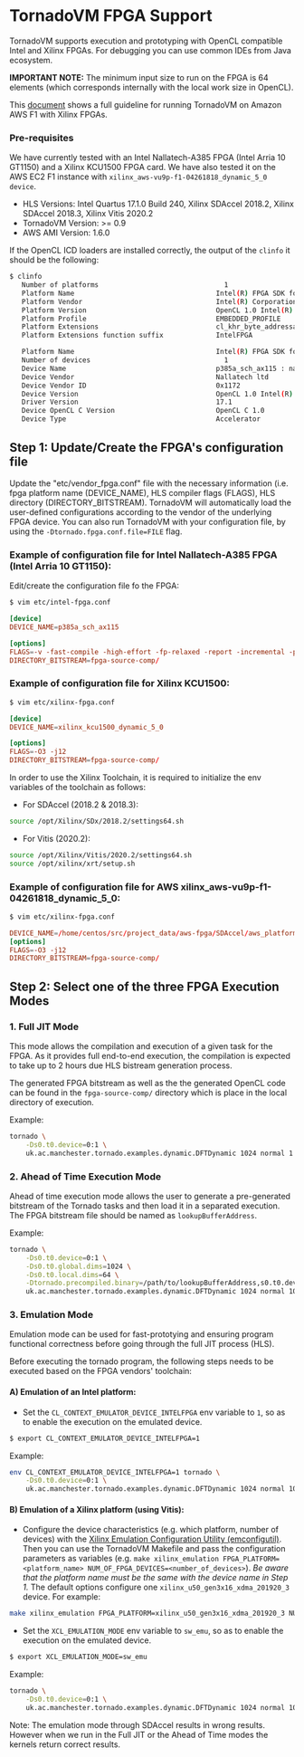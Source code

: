 # TornadoVM FPGA Support

TornadoVM supports execution and prototyping with OpenCL compatible Intel and Xilinx FPGAs. For debugging you can use common IDEs from Java ecosystem.

**IMPORTANT NOTE:** The minimum input size to run on the FPGA is 64 elements (which corresponds internally with the local work size in OpenCL).

This [document](17_AWS.md) shows a full guideline for running TornadoVM on Amazon AWS F1 with Xilinx FPGAs.


### Pre-requisites

We have currently tested with an Intel Nallatech-A385 FPGA (Intel Arria 10 GT1150) and a Xilinx KCU1500 FPGA card.
We have also tested it on the AWS EC2 F1 instance with `xilinx_aws-vu9p-f1-04261818_dynamic_5_0 device`.

* HLS Versions: Intel Quartus 17.1.0 Build 240, Xilinx SDAccel 2018.2, Xilinx SDAccel 2018.3, Xilinx Vitis 2020.2
* TornadoVM Version: >= 0.9
* AWS AMI Version: 1.6.0

If the OpenCL ICD loaders are installed correctly, the output of the ```clinfo``` it should be the following:  

```bash
$ clinfo
   Number of platforms                               1
   Platform Name                                   Intel(R) FPGA SDK for OpenCL(TM)
   Platform Vendor                                 Intel(R) Corporation
   Platform Version                                OpenCL 1.0 Intel(R) FPGA SDK for OpenCL(TM), Version 17.1
   Platform Profile                                EMBEDDED_PROFILE
   Platform Extensions                             cl_khr_byte_addressable_store cles_khr_int64 cl_intelfpga_live_object_tracking cl_intelfpga_compiler_mode cl_khr_icd cl_khr_3d_image_writes
   Platform Extensions function suffix             IntelFPGA

   Platform Name                                   Intel(R) FPGA SDK for OpenCL(TM)
   Number of devices                                 1
   Device Name                                     p385a_sch_ax115 : nalla_pcie (aclnalla_pcie0)
   Device Vendor                                   Nallatech ltd
   Device Vendor ID                                0x1172
   Device Version                                  OpenCL 1.0 Intel(R) FPGA SDK for OpenCL(TM), Version 17.1
   Driver Version                                  17.1
   Device OpenCL C Version                         OpenCL C 1.0
   Device Type                                     Accelerator
```

## Step 1: Update/Create the FPGA's configuration file

Update the "etc/vendor_fpga.conf" file with the necessary information (i.e. fpga platform name (DEVICE_NAME), HLS compiler flags (FLAGS), HLS directory (DIRECTORY_BITSTREAM). TornadoVM will automatically load the user-defined configurations according to the vendor of the underlying FPGA device.  You can also run TornadoVM with your configuration file, by using the `-Dtornado.fpga.conf.file=FILE` flag.

### Example of configuration file for Intel Nallatech-A385 FPGA (Intel Arria 10 GT1150):

Edit/create the configuration file fo the FPGA:

```bash
$ vim etc/intel-fpga.conf
```

```conf
[device]
DEVICE_NAME=p385a_sch_ax115

[options]
FLAGS=-v -fast-compile -high-effort -fp-relaxed -report -incremental -profile
DIRECTORY_BITSTREAM=fpga-source-comp/
```

### Example of configuration file for Xilinx KCU1500:

```bash
$ vim etc/xilinx-fpga.conf
```

```conf
[device]
DEVICE_NAME=xilinx_kcu1500_dynamic_5_0

[options]
FLAGS=-O3 -j12
DIRECTORY_BITSTREAM=fpga-source-comp/
```
In order to use the Xilinx Toolchain, it is required to initialize the env variables of the toolchain as follows:
- For SDAccel (2018.2 & 2018.3):
```bash
source /opt/Xilinx/SDx/2018.2/settings64.sh
```

- For Vitis (2020.2):
```bash
source /opt/Xilinx/Vitis/2020.2/settings64.sh
source /opt/xilinx/xrt/setup.sh
```

### Example of configuration file for AWS xilinx_aws-vu9p-f1-04261818_dynamic_5_0:

```bash
$ vim etc/xilinx-fpga.conf
```

```conf
DEVICE_NAME=/home/centos/src/project_data/aws-fpga/SDAccel/aws_platform/xilinx_aws-vu9p-f1-04261818_dynamic_5_0/xilinx_aws-vu9p-f1-04261818_dynamic_5_0.xpfm
[options]
FLAGS=-O3 -j12
DIRECTORY_BITSTREAM=fpga-source-comp/
```

## Step 2: Select one of the three FPGA Execution Modes  

### 1. Full JIT Mode  

This mode allows the compilation and execution of a given task for the FPGA. As it provides full end-to-end execution, the compilation is expected to take up to 2 hours due HLS bistream generation process.  

The generated FPGA bitstream as well as the the generated OpenCL code can be found in the `fpga-source-comp/` directory which is place in the local directory of execution.

Example:

```bash
tornado \
    -Ds0.t0.device=0:1 \
    uk.ac.manchester.tornado.examples.dynamic.DFTDynamic 1024 normal 1
```

### 2. Ahead of Time Execution Mode

Ahead of time execution mode allows the user to generate a pre-generated bitstream of the Tornado tasks and then load it in a separated execution. The FPGA bitstream file should be named as `lookupBufferAddress`.

Example:  

```bash
tornado \
    -Ds0.t0.device=0:1 \
    -Ds0.t0.global.dims=1024 \
    -Ds0.t0.local.dims=64 \
    -Dtornado.precompiled.binary=/path/to/lookupBufferAddress,s0.t0.device=0:1 \
    uk.ac.manchester.tornado.examples.dynamic.DFTDynamic 1024 normal 10
```

### 3. Emulation Mode

Emulation mode can be used for fast-prototying and ensuring program functional correctness before going through the full JIT process (HLS).

Before executing the tornado program, the following steps needs to be executed based on the FPGA vendors' toolchain:  

#### A) Emulation of an Intel platform:

- Set the `CL_CONTEXT_EMULATOR_DEVICE_INTELFPGA` env variable to `1`, so as to enable the execution on the emulated device. 
```bash
$ export CL_CONTEXT_EMULATOR_DEVICE_INTELFPGA=1
```

Example:  

```bash
env CL_CONTEXT_EMULATOR_DEVICE_INTELFPGA=1 tornado \
    -Ds0.t0.device=0:1 \
    uk.ac.manchester.tornado.examples.dynamic.DFTDynamic 1024 normal 10
```

#### B) Emulation of a Xilinx platform (using Vitis):

- Configure the device characteristics (e.g. which platform, number of devices) with the [Xilinx Emulation Configuration Utility (emconfigutil)](https://www.xilinx.com/html_docs/xilinx2020_2/vitis_doc/nrj1570599837825.html).  Then you can use the TornadoVM Makefile and pass the configuration parameters as variables (e.g. `make xilinx_emulation FPGA_PLATFORM=<platform_name> NUM_OF_FPGA_DEVICES=<number_of_devices>`). *Be aware that the platform name must be the same with the device name in Step 1.* The default options configure one `xilinx_u50_gen3x16_xdma_201920_3` device. For example:
```bash
make xilinx_emulation FPGA_PLATFORM=xilinx_u50_gen3x16_xdma_201920_3 NUM_OF_FPGA_DEVICES=1
```

- Set the `XCL_EMULATION_MODE` env variable to `sw_emu`, so as to enable the execution on the emulated device. 
```bash
$ export XCL_EMULATION_MODE=sw_emu
```

Example:  

```bash
tornado \
    -Ds0.t0.device=0:1 \
    uk.ac.manchester.tornado.examples.dynamic.DFTDynamic 1024 normal 10
```

Note: The emulation mode through SDAccel results in wrong results. However when we run in the Full JIT or the Ahead of Time modes the kernels return correct results. 
